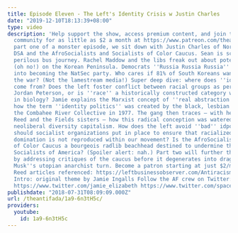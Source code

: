 ```yaml
---
title: Episode Eleven - The Left's Identity Crisis w Justin Charles
date: "2019-12-10T18:13:39+08:00"
type: video
description: 'Help support the show, access premium content, and join the Antifada
  community for as little as $2 a month at https://www.patreon.com/theantifada In
  part one of a monster episode, we sit down with Justin Charles of North Brooklyn
  DSA and the AfroSocialists and Socialists of Color Caucus. Sean is scarred by a
  perilous bus journey. Rachel Maddow and the libs freak out about potential peace
  (oh no!) on the Korean Peninsula. Democrats ''Russia Russia Russia'' themselves
  into becoming the NatSec party. Who cares if 81% of South Koreans want an end to
  the war? (Not the lamestream media!) Super deep dive: where does ''identity politics''
  come from? Does the left foster conflict between racial groups as per weeping moron
  Jordan Peterson, or is ''race'' a historically constructed category with no basis
  in biology? Jamie explains the Marxist concept of ''real abstraction''. Justin on
  how the term ''identity politics'' was created by the black, lesbian Marxists of
  the Combahee River Collective in 1977. The gang then traces — with help from Adolph
  Reed and the Fields sisters — how this radical conception was watered down into
  neoliberal diversity capitalism. How does the left avoid ''bad'' idpol? What structures
  should socialist organizations put in place to ensure that racialized and gendered
  domination is not reproduced within our movement? Is the AfroSocialist and Socialists
  of Color Caucus a bourgeois radlib beachhead destined to undermine the Democratic
  Socialists of America? (Spoiler alert: nah.) Part two will further the conversation
  by addressing critiques of the caucus before it degenerates into dragging on Elon
  Musk''s utopian anarchist turn. Become a patron starting at just $2/month at patreon.com/theantifada
  Reed articles referenced: https://leftbusinessobserver.com/Antiracism.html https://libcom.org/library/marx-race-neoliberalism-adolph-reed-jr
  Intro: original theme by Jamie Ingalls Follow the AF crew on Twitter: https://www.twitter.com/the_antifada
  https://www.twitter.com/jamie_elizabeth https://www.twitter.com/spaceprole'
publishdate: "2018-07-31T08:09:09.000Z"
url: /theantifada/1a9-6n3tH5c/
providers:
  youtube:
    id: 1a9-6n3tH5c
---
```

